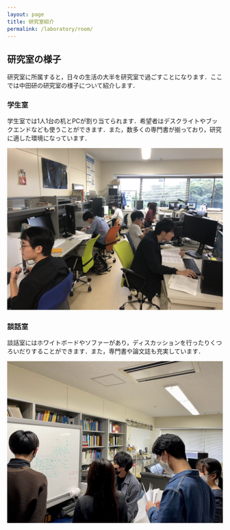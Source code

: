 ```yaml
---
layout: page
title: 研究室紹介
permalink: /laboratory/room/
---
```


## 研究室の様子

研究室に所属すると，日々の生活の大半を研究室で過ごすことになります．ここでは中田研の研究室の様子について紹介します．

### 学生室

学生室では1人1台の机とPCが割り当てられます．希望者はデスクライトやブックエンドなども使うことができます．また，数多くの専門書が揃っており，研究に適した環境になっています．

![学生室](/assets/images/laboratory/room/526.jpg)

### 談話室

談話室にはホワイトボードやソファーがあり，ディスカッションを行ったりくつろいだりすることができます．また，専門書や論文誌も充実しています．

![談話室](/assets/images/laboratory/room/519.jpg)
